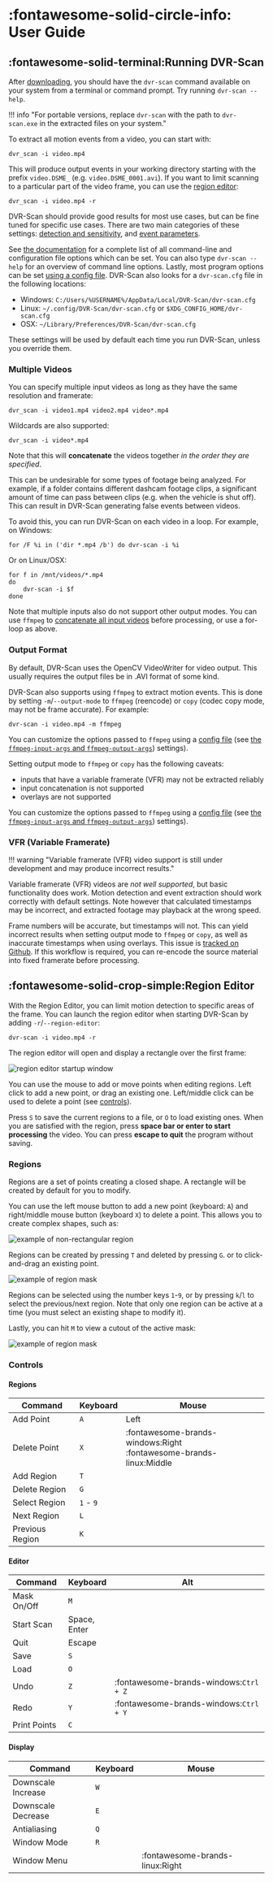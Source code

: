 
# :fontawesome-solid-circle-info: User Guide

## :fontawesome-solid-terminal:Running DVR-Scan

After [downloading](download.md), you should have the `dvr-scan` command available on your system from a terminal or command prompt. Try running `dvr-scan --help`.

!!! info "For portable versions, replace `dvr-scan` with the path to `dvr-scan.exe` in the extracted files on your system."

To extract all motion events from a video, you can start with:

    dvr_scan -i video.mp4

This will produce output events in your working directory starting with the prefix `video.DSME_` (e.g. `video.DSME_0001.avi`). If you want to limit scanning to a particular part of the video frame, you can use the [region editor](#region-editor):

    dvr_scan -i video.mp4 -r

DVR-Scan should provide good results for most use cases, but can be fine tuned for specific use cases. There are two main categories of these settings: [detection and sensitivity](docs.md#detection), and [event parameters](docs.md#events).

See [the documentation](docs.md) for a complete list of all command-line and configuration file options which can be set. You can also type `dvr-scan --help` for an overview of command line options. Lastly, most program options can be set [using a config file](docs.md#config-file).  DVR-Scan also looks for a `dvr-scan.cfg` file in the following locations:

 * Windows: `C:/Users/%USERNAME%/AppData/Local/DVR-Scan/dvr-scan.cfg`
 * Linux: `~/.config/DVR-Scan/dvr-scan.cfg` or `$XDG_CONFIG_HOME/dvr-scan.cfg`
 * OSX: `~/Library/Preferences/DVR-Scan/dvr-scan.cfg`

These settings will be used by default each time you run DVR-Scan, unless you override them.

### Multiple Videos

You can specify multiple input videos as long as they have the same resolution and framerate:

    dvr_scan -i video1.mp4 video2.mp4 video*.mp4

Wildcards are also supported:

    dvr_scan -i video*.mp4

Note that this will **concatenate** the videos together *in the order they are specified*.

This can be undesirable for some types of footage being analyzed.  For example, if a folder contains different dashcam footage clips, a significant amount of time can pass between clips (e.g. when the vehicle is shut off).  This can result in DVR-Scan generating false events between videos.

To avoid this, you can run DVR-Scan on each video in a loop. For example, on Windows:

    for /F %i in ('dir *.mp4 /b') do dvr-scan -i %i

Or on Linux/OSX:

    for f in /mnt/videos/*.mp4
    do
        dvr-scan -i $f
    done

Note that multiple inputs also do not support other output modes. You can use `ffmpeg` to [concatenate all input videos](https://trac.ffmpeg.org/wiki/Concatenate) before processing, or use a for-loop as above.

### Output Format

By default, DVR-Scan uses the OpenCV VideoWriter for video output. This usually requires the output files be in .AVI format of some kind.

DVR-Scan also supports using `ffmpeg` to extract motion events. This is done by setting `-m`/`--output-mode` to `ffmpeg` (reencode) or `copy` (codec copy mode, may not be frame accurate). For example:

    dvr-scan -i video.mp4 -m ffmpeg

You can customize the options passed to `ffmpeg` using a [config file](docs.md#config-file) (see [the `ffmpeg-input-args` and `ffmpeg-output-args`](docs.md#output)) settings).

Setting output mode to `ffmpeg` or `copy` has the following caveats:

 - inputs that have a variable framerate (VFR) may not be  extracted reliably
 - input concatenation is not supported
 - overlays are not supported

You can customize the options passed to `ffmpeg` using a [config file](docs.md#config-file) (see [the `ffmpeg-input-args` and `ffmpeg-output-args`](docs.md#options)) settings).

### VFR (Variable Framerate)

!!! warning "Variable framerate (VFR) video support is still under development and may produce incorrect results."

Variable framerate (VFR) videos are *not well supported*, but basic functionality does work. Motion detection and event extraction should work correctly with default settings. Note however that calculated timestamps may be incorrect, and extracted footage may playback at the wrong speed.

Frame numbers will be accurate, but timestamps will not.  This can yield incorrect results when setting output mode to `ffmpeg` or `copy`, as well as inaccurate timestamps when using overlays. This issue is [tracked on Github](https://github.com/Breakthrough/PySceneDetect/issues/168).  If this workflow is required, you can re-encode the source material into fixed framerate before processing.


## :fontawesome-solid-crop-simple:Region Editor

With the Region Editor, you can limit motion detection to specific areas of the frame.  You can launch the region editor when starting DVR-Scan by adding `-r`/`--region-editor`:

    dvr-scan -i video.mp4 -r

The region editor will open and display a rectangle over the first frame:

<img alt="region editor startup window" src="../assets/region-editor-start.jpg"/>

You can use the mouse to add or move points when editing regions. Left click to add a new point, or drag an existing one. Left/middle click can be used to delete a point (see [controls](#controls)).

Press `S` to save the current regions to a file, or `O` to load existing ones.  When you are satisfied with the region, press **space bar or enter to start processing** the video.  You can press **escape to quit** the program without saving.

### Regions

Regions are a set of points creating a closed shape. A rectangle will be created by default for you to modify.

You can use the left mouse button to add a new point (keyboard: `A`) and right/middle mouse button (keyboard `X`) to delete a point. This allows you to create complex shapes, such as:

<img alt="example of non-rectangular region" src="../assets/region-editor-region.jpg"/>

Regions can be created by pressing `T` and deleted by pressing `G`.
or to click-and-drag an existing point.

<img alt="example of region mask" src="../assets/region-editor-multiple.jpg"/>

Regions can be selected using the number keys `1`-`9`, or by pressing `k`/`l` to select the previous/next region. Note that only one region can be active at a time (you must select an existing shape to modify it).

Lastly, you can hit `M` to view a cutout of the active mask:

<img alt="example of region mask" src="../assets/region-editor-mask.jpg"/>

### Controls

#### Regions

| Command | Keyboard | Mouse |
|--|--|--|
| Add Point | `A` | Left |
| Delete Point | `X` | :fontawesome-brands-windows:Right<br/>:fontawesome-brands-linux:Middle |
| Add Region | `T` | |
| Delete Region | `G` | |
| Select Region | `1` - `9` | |
| Next Region | `L` | |
| Previous Region | `K` | |

#### Editor

| Command | Keyboard | Alt |
|--|--|--|
| Mask On/Off | `M` | |
| Start Scan | Space,<br/>Enter | |
| Quit | Escape | |
| Save | `S` | |
| Load | `O` | |
| Undo | `Z` | :fontawesome-brands-windows:`Ctrl + Z`|
| Redo | `Y` | :fontawesome-brands-windows:`Ctrl + Y`|
| Print Points | `C` | |

#### Display

| Command | Keyboard | Mouse |
|--|--|--|
| Downscale Increase | `W` | |
| Downscale Decrease | `E` | |
| Antialiasing | `Q` | |
| Window Mode | `R` | |
| Window Menu | | :fontawesome-brands-linux:Right |
